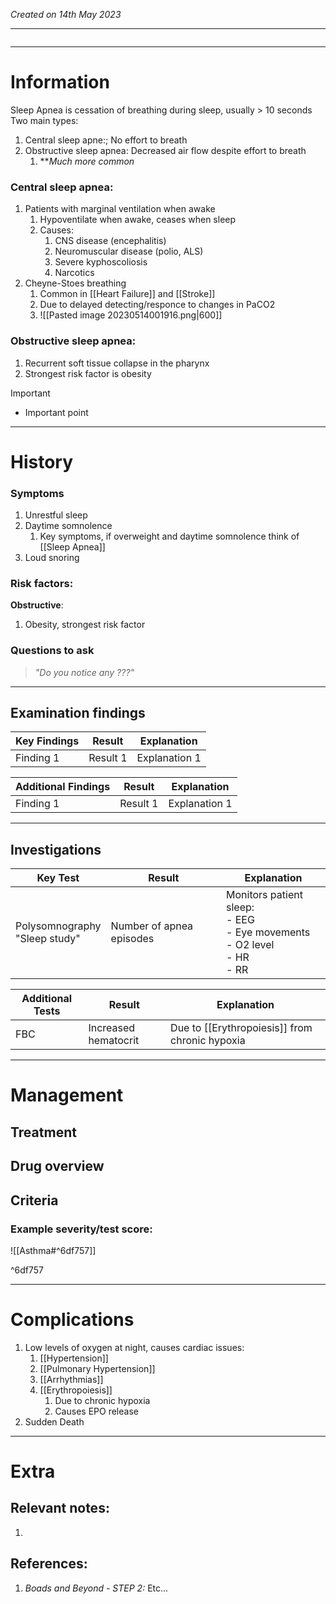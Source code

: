*Created on 14th May 2023*

---
```toc
```
---

# Information
Sleep Apnea is cessation of breathing during sleep, usually > 10 seconds
Two main types:
1. Central sleep apne:; No effort to breath
2. Obstructive sleep apnea: Decreased air flow despite effort to breath
	1. ***Much more common*

### Central sleep apnea:
1. Patients with marginal ventilation when awake
	1. Hypoventilate when awake, ceases when sleep
	2. Causes:
		1. CNS disease (encephalitis)
		2. Neuromuscular disease (polio, ALS)
		3. Severe kyphoscoliosis
		4. Narcotics
2. Cheyne-Stoes breathing
	1. Common in [[Heart Failure]] and [[Stroke]]
	2. Due to delayed detecting/responce to changes in PaCO2
	3. ![[Pasted image 20230514001916.png|600]]

### Obstructive sleep apnea:
1. Recurrent soft tissue collapse in the pharynx
2. Strongest risk factor is obesity

> [!Important]
- Important point

--- 
# History
### Symptoms
1. Unrestful sleep
2. Daytime somnolence
	1. Key symptoms, if overweight and daytime somnolence think of [[Sleep Apnea]]
3. Loud snoring

### Risk factors:
**Obstructive**:
1. Obesity, strongest risk factor

### Questions to ask
>*"Do you notice any ???"*

---

## Examination findings
| Key Findings | Result   | Explanation   |
| ------------ | -------- | ------------- |
| Finding 1    | Result 1 | Explanation 1 |

| Additional Findings | Result   | Explanation   |
| ------------------- | -------- | ------------- |
| Finding 1           | Result 1 | Explanation 1 |

---

## Investigations
| Key Test                          | Result | Explanation |
| --------------------------------- | ------ | ----------- |
|Polysomnography<br>"Sleep study"|Number of apnea episodes|Monitors patient sleep:<br>- EEG <br>- Eye movements <br>- O2 level <br>- HR <br>- RR|


| Additional Tests               |  Result   | Explanation                |
| ------------------------------ | --- | --------------------- |
|FBC|Increased hematocrit|Due to [[Erythropoiesis]] from chronic hypoxia|

---

# Management
## Treatment

## Drug overview

## Criteria
### Example severity/test score:
![[Asthma#^6df757]]

^6df757

---

# Complications
1. Low levels of oxygen at night, causes cardiac issues:
	1. [[Hypertension]]
	2. [[Pulmonary Hypertension]]
	3. [[Arrhythmias]]
	4. [[Erythropoiesis]]
		1. Due to chronic hypoxia
		2. Causes EPO release
2. Sudden Death

---

# Extra
## Relevant notes:
1. 
## References:
1. *Boads and Beyond - STEP 2:* Etc...